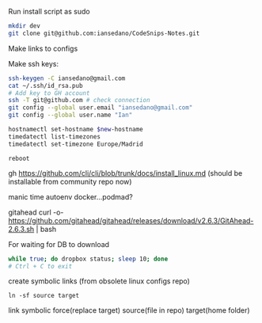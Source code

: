 Run install script as sudo

```bash
mkdir dev
git clone git@github.com:iansedano/CodeSnips-Notes.git
```

Make links to configs

Make ssh keys:

```bash
ssh-keygen -C iansedano@gmail.com
cat ~/.ssh/id_rsa.pub
# Add key to GH account
ssh -T git@github.com # check connection
git config --global user.email "iansedano@gmail.com"
git config --global user.name "Ian"
```

```bash
hostnamectl set-hostname $new-hostname
timedatectl list-timezones
timedatectl set-timezone Europe/Madrid
```

`reboot`

gh
https://github.com/cli/cli/blob/trunk/docs/install_linux.md (should be installable from community repo now)

manic time
autoenv
docker...podmad?

gitahead
curl -o- https://github.com/gitahead/gitahead/releases/download/v2.6.3/GitAhead-2.6.3.sh | bash

For waiting for DB to download

```bash
while true; do dropbox status; sleep 10; done
# Ctrl + C to exit
```


create symbolic links (from obsolete linux configs repo)
```
ln -sf source target
```
link symbolic force(replace target) source(file in repo) target(home folder)


